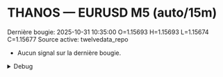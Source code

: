 # THANOS — EURUSD M5 (auto/15m)
Dernière bougie: 2025-10-31 10:35:00  O=1.15693  H=1.15693  L=1.15674  C=1.15677
Source active: twelvedata_repo

- Aucun signal sur la dernière bougie.

<details><summary>Debug</summary>

- TD_API_KEY manquant.

</details>